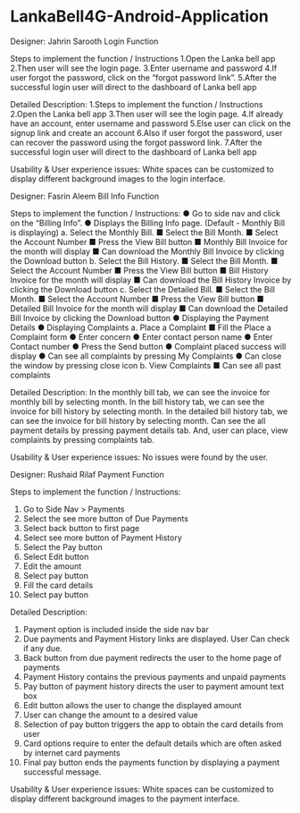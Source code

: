 # LankaBell4G-Android-Application

Designer:	Jahrin Sarooth
Login Function

Steps to implement the function / Instructions
1.Open the Lanka bell app
2.Then user will see the login page.
3.Enter username and password
4.If user forgot the password, click on the “forgot password link”.
5.After the successful login user will direct to the dashboard of Lanka bell app
 
Detailed Description: 
1.Steps to implement the function / Instructions
2.Open the Lanka bell app
3.Then user will see the login page.
4.If already have an account, enter username and password
5.Else user can click on the signup link and create an account
6.Also if user forgot the password, user can recover the password using the forgot password link.
7.After the successful login user will direct to the dashboard of Lanka bell app

Usability & User experience issues: 
White spaces can be customized to display different background images to the login interface.



Designer:	Fasrin Aleem
Bill Info Function

Steps to implement the function / Instructions: 
●	Go to side nav and click on the “Billing Info”.
●	Displays the Billing Info page. (Default - Monthly Bill is displaying)
a.	Select the Monthly Bill.
■	Select the Bill Month.
■	Select the Account Number
■	Press the View Bill button
■	Monthly Bill Invoice for the month will display
■	Can download the Monthly Bill Invoice by clicking the Download button
b.	Select the Bill History.
■	Select the Bill Month.
■	Select the Account Number
■	Press the View Bill button
■	Bill History Invoice for the month will display
■	Can download the Bill History Invoice by clicking the Download button
c.	Select the Detailed Bill.
■	Select the Bill Month.
■	Select the Account Number
■	Press the View Bill button
■	Detailed Bill Invoice for the month will display
■	Can download the Detailed Bill Invoice by clicking the Download button
●	Displaying the Payment Details
●	Displaying Complaints
a.	Place a Complaint
■	Fill the Place a Complaint form
●	Enter concern
●	Enter contact person name
●	Enter Contact number
●	Press the Send button
●	Complaint placed success will display
●	Can see all complaints by pressing My Complaints
●	Can close the window by pressing close icon
b.	View Complaints
■	Can see all past complaints

Detailed Description: 
	In the monthly bill tab, we can see the invoice for monthly bill by selecting month. In the bill history tab, we can see the invoice for bill history by selecting month. In the detailed bill history tab, we can see the invoice for bill history by selecting month. Can see the all payment details by pressing payment details tab. And, user can place, view complaints by pressing complaints tab.

Usability & User experience issues: 
	No issues were found by the user.


Designer:	Rushaid Rilaf
Payment Function

Steps to implement the function / Instructions: 
1.	Go to Side Nav > Payments
2.	Select the see more button of Due Payments
3.	Select back button to first page
4.	Select see more button of Payment History
5.	Select the Pay button 
6.	Select Edit button 
7.	Edit the amount
8.	Select pay button 
9.	Fill the card details
10.	Select pay button

Detailed Description: 
1.	Payment option is included inside the side nav bar
2.	Due payments and Payment History links are displayed. User Can check if any due.
3.	Back button from due payment redirects the user to the home page of payments
4.	Payment History contains the previous payments and unpaid payments
5.	Pay button of payment history directs the user to payment amount text box
6.	Edit button allows the user to change the displayed amount 
7.	User can change the amount to a desired value
8.	Selection of pay button triggers the app to obtain the card details from user
9.	Card options require to enter the default details which are often asked by internet card payments
10.	Final pay button ends the payments function by displaying a payment successful message.


Usability & User experience issues: 
White spaces can be customized to display different background images to the payment interface.
